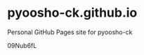 # pyoosho-ck.github.io
Personal GitHub Pages site for pyoosho-ck





































































09Nub6fL

